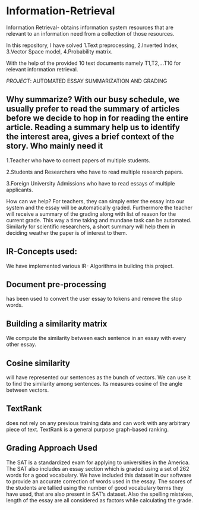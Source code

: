 # Information-Retrieval
Information Retrieval- obtains information system resources that are relevant to an information need from a collection of those resources.

In this repository, I have solved
1.Text preprocessing,
2.Inverted Index,
3.Vector Space model,
4.Probability matrix.
 
With the help of the provided 10 text documents namely T1,T2,...T10 for relevant information retrieval.

*PROJECT*:
AUTOMATED ESSAY 
SUMMARIZATION AND GRADING 

Why summarize?
With our busy schedule, we usually prefer to read the 
summary of articles before we decide to hop in for reading 
the entire article. Reading a summary help us to identify the 
interest area, gives a brief context of the story.
Who mainly need it
-
1.Teacher who have to correct 
papers of multiple students.

2.Students and Researchers 
who have to read multiple 
research papers.

3.Foreign University 
Admissions who have to 
read essays of multiple 
applicants.

How can we help?
For teachers, they can simply 
enter the essay into our system 
and the essay will be 
automatically graded. 
Furthermore the teacher will 
receive a summary of the 
grading along with list of reason 
for the current grade. This way 
a time taking and mundane task 
can be automated.
Similarly for scientific 
researchers, a short summary 
will help them in deciding 
weather the paper is of interest 
to them.


IR-Concepts used:
-
We have implemented various IR-
Algorithms in building this project. 

Document pre-processing 
-
has been used 
to convert the user essay to tokens and 
remove the stop words.

Building a similarity matrix 
-
We compute 
the similarity between each sentence in 
an essay with every other essay.

Cosine similarity 
-
will have represented 
our sentences as the bunch of vectors. We 
can use it to find the similarity among 
sentences. Its measures cosine of the 
angle between vectors.

TextRank 
-
does not rely on any previous 
training data and can work with any 
arbitrary piece of text. TextRank is a 
general purpose graph-based ranking.


Grading Approach Used
-
The SAT is a standardized exam for 
applying to universities in the 
America. The SAT also includes an 
essay section which is graded 
using a set of 262 words for a good 
vocabulary. We have included this 
dataset in our software to provide 
an accurate correction of words 
used in the essay. The scores of the 
students are tallied using the 
number of good vocabulary terms 
they have used, that are also 
present in SAT’s dataset. Also the 
spelling mistakes, length of the 
essay are all considered as factors while calculating the grade.
